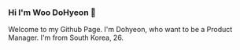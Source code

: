 ### Hi I'm Woo DoHyeon 👋

Welcome to my Github Page. 
I'm Dohyeon, who want to be a Product Manager. I'm from South Korea, 26.

